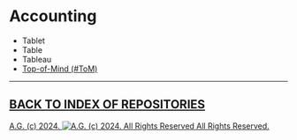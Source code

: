 Accounting
==========
* Tablet
* Table
* Tableau
* [Top-of-Mind (#ToM)](https://github.com/antiface/ArchivesProject/tree/master/Accounting/ToM)

- - - - - - - - - -

## [BACK TO INDEX OF REPOSITORIES](https://github.com/antiface/Index)

[A.G. (c) 2024. ![A.G. (c) 2024. All Rights Reserved](https://historiotheque.files.wordpress.com/2016/11/ag_signature_official_2015_50px_cropped.jpg) All Rights Reserved.](http://alexgagnon.com)
